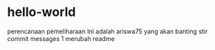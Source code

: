 # hello-world
perencanaan pemeliharaan
Ini adalah ariswa75 yang akan banting stir
commit messages 1 merubah readme
